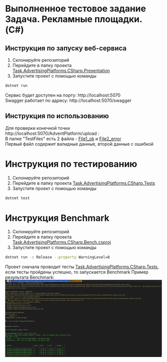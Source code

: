 # Выполненное тестовое задание<br>Задача. Рекламные площадки. (C#)
## Инструкция по запуску веб-сервиса
1. Склонируйте репозиторий
2. Перейдите в папку проекта [Task.AdvertisingPlatforms.CSharp.Presentation](Task.AdvertisingPlatforms.CSharp.Presentation)
3. Запустите проект с помощью команды<br>
```bash
dotnet run
```
Сервис будет доступен на порту: http://localhost:5070<br>
Swagger работает по адресу: http://localhost:5070/swagger<br>
## Инструкция по использованию
Для проверки конечной точки http://localhost:5070/AdventPlatform/upload :<br>
В папке "TestFiles" есть 2 файла - [File1_ok](TestFiles/File1_ok) и [File2_error](TestFiles/File2_error)<br>
Первый файл содержит валидные данные, второй данные с ошибкой

# Инструкция по тестированию
1. Склонируйте репозиторий
2. Перейдите в папку проекта [Task.AdvertisingPlatforms.CSharp.Tests](Task.AdvertisingPlatforms.CSharp.Tests)
3. Запустите проект с помощью команды<br>
```bash
dotnet test
```

# Инструкция Benchmark
1. Склонируйте репозиторий
2. Перейдите в папку проекта [Task.AdvertisingPlatforms.CSharp.Bench.csproj](Task.AdvertisingPlatforms.CSharp.Bench.csproj)
3. Запустите проект с помощью команды<br>
```bash
dotnet run -c Release --property WarningLevel=0
```
Проект сначала проводит тесты [Task.AdvertisingPlatforms.CSharp.Tests](Task.AdvertisingPlatforms.CSharp.Tests), если тесты пройдены успешно, то запускается Benchmark
Пример результата Benchmark:
![Скриншот](Assets/screenshot_2025-09-05_13-08-07.png)
